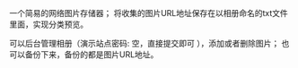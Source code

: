 一个简易的网络图片存储器； 
将收集的图片URL地址保存在以相册命名的txt文件里面，实现分类预览。 

可以后台管理相册（演示站点密码: 空，直接提交即可 ），添加或者删除图片；
也可以备份下来，备份的都是图片URL地址。

